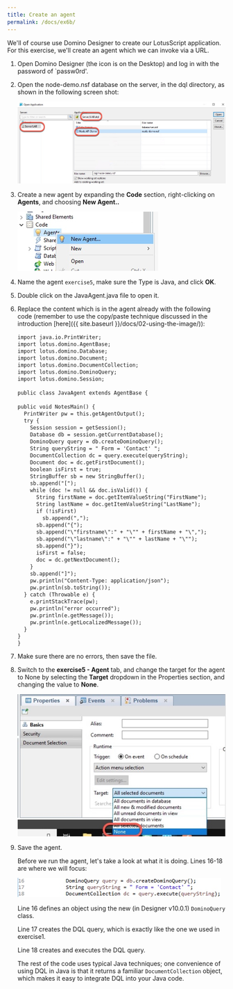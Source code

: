 ```yaml
---
title: Create an agent
permalink: /docs/ex6b/
---
```


We'll of course use Domino Designer to create our LotusScript application. For this exercise, we'll create an agent which we can invoke via a URL.

1. Open Domino Designer (the icon is on the Desktop) and log in with the password of `passw0rd'.

1. Open the node-demo.nsf database on the server, in the dql directory, as shown in the following screen shot:

    ![](../images/ex4b/open-db.jpg)

1. Create a new agent by expanding the **Code** section, right-clicking on **Agents**, and choosing **New Agent..**

    ![](../images/ex4b/new-agent.jpg)

1. Name the agent `exercise5`, make sure the Type is Java, and click **OK**.

1. Double click on the JavaAgent.java file to open it.

1. Replace the content which is in the agent already with the following code (remember to use the copy/paste technique discussed in the introduction [here]({{ site.baseurl }}/docs/02-using-the-image/)):

      ```
    import java.io.PrintWriter;
    import lotus.domino.AgentBase;
    import lotus.domino.Database;
    import lotus.domino.Document;
    import lotus.domino.DocumentCollection;
    import lotus.domino.DominoQuery;
    import lotus.domino.Session;

    public class JavaAgent extends AgentBase {

      public void NotesMain() {
        PrintWriter pw = this.getAgentOutput();
        try {
          Session session = getSession();
          Database db = session.getCurrentDatabase();
          DominoQuery query = db.createDominoQuery();
          String queryString = " Form = 'Contact' ";
          DocumentCollection dc = query.execute(queryString);
          Document doc = dc.getFirstDocument();
          boolean isFirst = true;
          StringBuffer sb = new StringBuffer();
          sb.append("[");
          while (doc != null && doc.isValid()) {
            String firstName = doc.getItemValueString("FirstName");
            String lastName = doc.getItemValueString("LastName");
            if (!isFirst)
              sb.append(",");
            sb.append("{");
            sb.append("\"firstname\":" + "\"" + firstName + "\",");
            sb.append("\"lastname\":" + "\"" + lastName + "\"");
            sb.append("}");
            isFirst = false;
            doc = dc.getNextDocument();
          }
          sb.append("]");
          pw.println("Content-Type: application/json");
          pw.println(sb.toString());
        } catch (Throwable e) {
          e.printStackTrace(pw);
          pw.println("error occurred");
          pw.println(e.getMessage());
          pw.println(e.getLocalizedMessage());
        }
      }
    }

    ```

1. Make sure there are no errors, then save the file.

1. Switch to the **exercise5 - Agent** tab, and change the target for the agent to None by selecting the **Target** dropdown in the Properties section, and changing the value to **None**.

    ![](../images/ex5b/change-target.jpg)

1. Save the agent.

    Before we run the agent, let's take a look at what it is doing. Lines 16-18 are where we will focus:

    ![](../images/ex5b/code-details.jpg)

    Line 16 defines an object using the new (in Designer v10.0.1) `DominoQuery` class.
    
    Line 17 creates the DQL query, which is exactly like the one we used in exercise1.

    Line 18 creates and executes the DQL query.

    The rest of the code uses typical Java techniques; one convenience of using DQL in Java is that it returns a familiar `DocumentCollection` object, which makes it easy to integrate DQL into your Java code.
